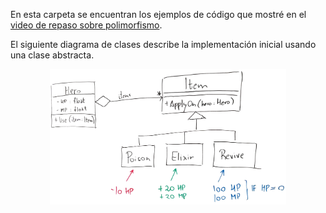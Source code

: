 En esta carpeta se encuentran los ejemplos de código que mostré en el [video de repaso sobre polimorfismo](https://youtu.be/kkSfvwctJ8A).

El siguiente diagrama de clases describe la implementación inicial usando una clase abstracta.

<p align="center">
  <img width="75%" src="./polymorphism_example.png?raw=true">
</p>
